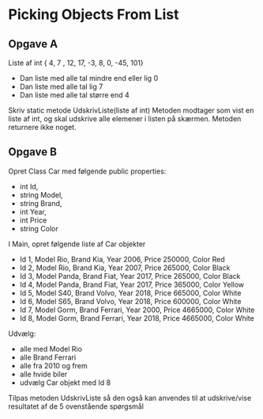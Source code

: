 # Picking Objects From List

## Opgave A
Liste af int { 4, 7 , 12, 17, -3, 8, 0, -45, 101}

- Dan liste med alle tal mindre end eller lig 0
- Dan liste med alle tal lig 7
- Dan liste med alle tal større end 4

Skriv static metode UdskrivListe(liste af int) Metoden modtager som vist en liste af int, og skal udskrive alle elemener i listen på skærmen.
Metoden returnere ikke noget.

## Opgave B

Opret Class Car med følgende public properties:
- int Id,
- string Model,
- string Brand,
- int Year,
- int Price
- string Color

I Main, opret følgende liste af Car objekter
- Id 1, Model Rio, Brand Kia, Year 2006, Price 250000, Color Red
- Id 2, Model Rio, Brand Kia, Year 2007, Price 265000, Color Black
- Id 3, Model Panda, Brand Fiat, Year 2017, Price 265000, Color Black
- Id 4, Model Panda, Brand Fiat, Year 2017, Price 365000, Color Yellow
- Id 5, Model S40, Brand Volvo, Year 2018, Price 665000, Color White
- Id 6, Model S65, Brand Volvo, Year 2018, Price 600000, Color White
- Id 7, Model Gorm, Brand Ferrari, Year 2000, Price 4665000, Color White
- Id 8, Model Gorm, Brand Ferrari, Year 2018, Price 4665000, Color White

Udvælg:
- alle med Model Rio
- alle Brand Ferrari
- alle fra 2010 og frem
- alle hvide biler
- udvælg Car objekt med Id 8

Tilpas metoden UdskrivListe så den også kan anvendes til at udskrive/vise resultatet af de 5 ovenstående spørgsmål
